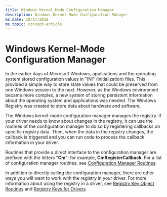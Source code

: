 ```yaml
---
title: Windows Kernel-Mode Configuration Manager
description: Windows Kernel-Mode Configuration Manager
ms.date: 10/17/2018
ms.topic: concept-article
---
```


# Windows Kernel-Mode Configuration Manager


In the earlier days of Microsoft Windows, applications and the operating system stored configuration values in "INI" (initialization) files. This provided a simple way to store state values that could be preserved from one Windows session to the next. However, as the Windows environment became more complex, a new system of storing persistent information about the operating system and applications was needed. The Windows Registry was created to store data about hardware and software.

The Windows kernel-mode configuration manager manages the registry. If your driver needs to know about changes in the registry, it can use the routines of the configuration manager to do so by registering callbacks on specific registry data. Then, when the data in the registry changes, the callback is triggered and you can run code to process the callback information in your driver.

Routines that provide a direct interface to the configuration manager are prefixed with the letters "**Cm**"; for example, **CmRegisterCallback**. For a list of configuration manager routines, see [Configuration Manager Routines](/windows-hardware/drivers/ddi/_kernel/#configuration-manager-routines).

In addition to directly calling the configuration manager, there are other ways you will want to work with the registry in your driver. For more information about using the registry in a driver, see [Registry Key Object Routines](registry-key-object-routines.md) and [Registry Keys for Drivers](../install/overview-of-registry-trees-and-keys.md).

 

